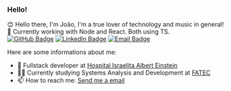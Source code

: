 ### Hello!

:blush: Hello there, I'm João, I'm a true lover of technology and music in general!<br/>
:rocket: Currently working with Node and React. Both using TS. <br/>
[![GitHub Badge](https://img.shields.io/github/followers/JVMedeiros?label=JVMedeiros&style=for-the-badge&color=black&link=https://github.com/JVMedeiros)](https://github.com/JVMedeiros)
[![LinkedIn Badge](https://img.shields.io/badge/jvmedeiros-blue?style=for-the-badge&logo=Linkedin&logoColor=white&link=https://www.linkedin.com/in/jvmedeiros/)](https://www.linkedin.com/in/jvmedeiros/)
[![Email Badge](https://img.shields.io/badge/contact-jv.medeiros.gallina@gmail.com-red?style=for-the-badge&link=https://www.linkedin.com/in/joão-medeiros/)](https://www.linkedin.com/in/joão-medeiros/)

Here are some informations about me:

- 🔭 Fullstack developer at [Hospital Israelita Albert Einstein](https://einstein.br/Pages/Home.aspx)
- 👨‍🎓 Currently studying Systems Analysis and Development at [FATEC](https://fatecsjc-prd.azurewebsites.net/)
- 📫 How to reach me: [Send me a email](mailto:jv.medeiros.gallina@gmail.com)

<!-- ![Data about me](https://github-readme-stats.vercel.app/api?username=OfficialMarinho&show_icons=true&hide_border=true) -->
